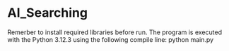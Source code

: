 # AI_Searching

Remerber to install required libraries before run.
The program is executed with the Python 3.12.3 using the following compile line:
python main.py

